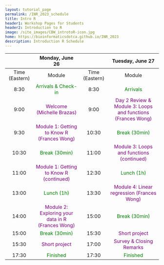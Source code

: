 ```yaml
---
layout: tutorial_page
permalink: /INR_2023_schedule
title: Intro R
header1: Workshop Pages for Students
header2: Introduction to R
image: /site_images/CBW_introtoR-icon.jpg
home: https://bioinformaticsdotca.github.io/INR_2023
description: Introduction R Schedule
---
```


| | Monday, June 26 || Tuesday, June 27 |
| :---:| :---: | :---: | :---: |   
| Time (Eastern) | Module | Time (Eastern) | Module | 
| 8:30| <font color="green">Arrivals & Check-in</font> |8:30| <font color="green">Arrivals</font> |
| 9:00| <font color="purple">Welcome (Michelle Brazas)</font> |9:00| <font color="purple">Day 2 Review & Module 3: Loops and functions (Frances Wong)</font> |
| 9:30| <font color="purple">Module 1: Getting to Know R (Frances Wong)</font> | 10:30| <font color="green">Break (30min)</font> |
| 10:30| <font color="green">Break (30min)</font> |11:00| <font color="purple">Module 3: Loops and functions (continued)</font> |
| 11:00| <font color="purple">Module 1: Getting to Know R (continued)</font> |12:30| <font color="green">Lunch (1h)</font> |
| 13:00| <font color="green">Lunch (1h)</font> |13:30| <font color="purple">Module 4: Linear regression (Frances Wong)</font> |
| 14:00| <font color="purple">Module 2: Exploring your data in R (Frances Wong)</font> |15:00| <font color="green">Break (30min)</font> |
| 15:00| <font color="green">Break (30min)</font> |15:30| <font color="purple"> Short project</font> |
| 15:30| <font color="purple">Short project</font> |17:00| <font color="purple">Survey & Closing Remarks</font> |
| 17:30| <font color="green">Finished</font> | 17:30| <font color="green">Finished</font> | 
